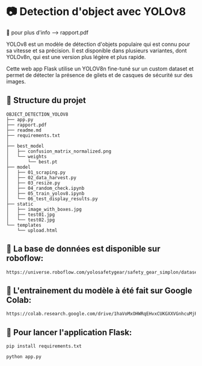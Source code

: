 # 📷 Detection d'object avec YOLOv8
🔭 pour plus d'info --> rapport.pdf

YOLOv8 est un modèle de détection d'objets populaire qui est connu pour sa vitesse et sa précision. Il est disponible dans plusieurs variantes, dont YOLOv8n, qui est une version plus légère et plus rapide.

Cette web app Flask utilise un YOLOV8n fine-tuné sur un custom dataset et permet de détecter la présence de gilets et de casques de sécurité sur des images.

## 🌳  Structure du projet
```
OBJECT_DETECTION_YOLOV8
├── app.py
├── rapport.pdf
├── readme.md
├── requirements.txt
│
├── best_model
│   ├── confusion_matrix_normalized.png
│   └── weights
│       └── best.pt
├── model
│   ├── 01_scraping.py
│   ├── 02_data_harvest.py
│   ├── 03_resize.py
│   ├── 04_random_check.ipynb
│   ├── 05_train_yolov8.ipynb
│   └── 06_test_display_results.py
├── static
│   ├── image_with_boxes.jpg
│   ├── test01.jpg
│   └── test02.jpg
└── templates
    └── upload.html
```

## 💾 La base de données est disponible sur roboflow:
 ```
https://universe.roboflow.com/yolosafetygear/safety_gear_simplon/dataset/3
 ```

## 💪 L'entrainement du modèle à été fait sur Google Colab:
 ```
 https://colab.research.google.com/drive/1haVoMxOHWRqEHvxCUKGXXVGnhcuMjPEo
 ```

## 🏃  Pour lancer l'application Flask:

```
pip install requirements.txt
```

```
python app.py
```
